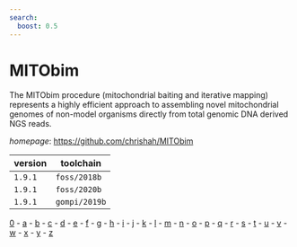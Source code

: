 ```yaml
---
search:
  boost: 0.5
---
```

# MITObim

The MITObim procedure (mitochondrial baiting and iterative mapping) represents  a highly efficient approach to assembling novel mitochondrial genomes of non-model organisms   directly from total genomic DNA derived NGS reads.

*homepage*: <https://github.com/chrishah/MITObim>

version | toolchain
--------|----------
``1.9.1`` | ``foss/2018b``
``1.9.1`` | ``foss/2020b``
``1.9.1`` | ``gompi/2019b``

[0](../0/index.md) - [a](../a/index.md) - [b](../b/index.md) - [c](../c/index.md) - [d](../d/index.md) - [e](../e/index.md) - [f](../f/index.md) - [g](../g/index.md) - [h](../h/index.md) - [i](../i/index.md) - [j](../j/index.md) - [k](../k/index.md) - [l](../l/index.md) - [m](../m/index.md) - [n](../n/index.md) - [o](../o/index.md) - [p](../p/index.md) - [q](../q/index.md) - [r](../r/index.md) - [s](../s/index.md) - [t](../t/index.md) - [u](../u/index.md) - [v](../v/index.md) - [w](../w/index.md) - [x](../x/index.md) - [y](../y/index.md) - [z](../z/index.md)

